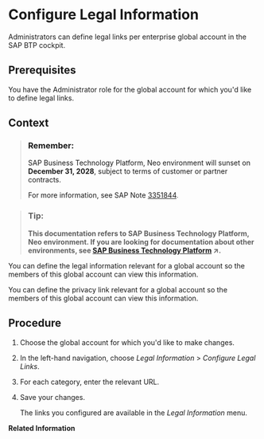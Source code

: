 <!-- copy6c3195266a9c4de990627dacd4766662 -->

# Configure Legal Information

Administrators can define legal links per enterprise global account in the SAP BTP cockpit.



<a name="copy6c3195266a9c4de990627dacd4766662__prereq_jtf_5db_tdb"/>

## Prerequisites

You have the Administrator role for the global account for which you'd like to define legal links.



## Context

> ### Remember:  
> SAP Business Technology Platform, Neo environment will sunset on **December 31, 2028**, subject to terms of customer or partner contracts.
> 
> For more information, see SAP Note [3351844](https://me.sap.com/notes/3351844).

> ### Tip:  
> **This documentation refers to SAP Business Technology Platform, Neo environment. If you are looking for documentation about other environments, see [SAP Business Technology Platform](https://help.sap.com/viewer/65de2977205c403bbc107264b8eccf4b/Cloud/en-US/6a2c1ab5a31b4ed9a2ce17a5329e1dd8.html "SAP Business Technology Platform (SAP BTP) is an integrated offering comprised of four technology portfolios: database and data management, application development and integration, analytics, and intelligent technologies. The platform offers users the ability to turn data into business value, compose end-to-end business processes, and build and extend SAP applications quickly.") :arrow_upper_right:.**

You can define the legal information relevant for a global account so the members of this global account can view this information.

You can define the privacy link relevant for a global account so the members of this global account can view this information.



## Procedure

1.  Choose the global account for which you'd like to make changes.

2.  In the left-hand navigation, choose *Legal Information* \> *Configure Legal Links*.

3.  For each category, enter the relevant URL.

4.  Save your changes.

    The links you configured are available in the *Legal Information* menu.


**Related Information**  


 <?sap-ot O2O class="- topic/link " href="b2a50bae5f22426ea876233e03a44bab.xml" text="" desc="" xtrc="link:2" xtrf="file:/home/builder/src/dita-all/jjq1673438782153/loio9fe952ba277c471bbad80cd40548bb84_en-US/src/content/localization/en-us/6c3195266a9c4de990627dacd4766662.xml" output-class="" outputTopicFile="file:/home/builder/tp.net.sf.dita-ot/2.3/plugins/com.elovirta.dita.markdown_1.3.0/xsl/dita2markdownImpl.xsl" ?> 

 <?sap-ot O2O class="- topic/link " href="4522503a44ef4230a803ebd9bfe1b28a.xml" text="" desc="" xtrc="link:4" xtrf="file:/home/builder/src/dita-all/jjq1673438782153/loio9fe952ba277c471bbad80cd40548bb84_en-US/src/content/localization/en-us/6c3195266a9c4de990627dacd4766662.xml" output-class="" outputTopicFile="file:/home/builder/tp.net.sf.dita-ot/2.3/plugins/com.elovirta.dita.markdown_1.3.0/xsl/dita2markdownImpl.xsl" ?> 

